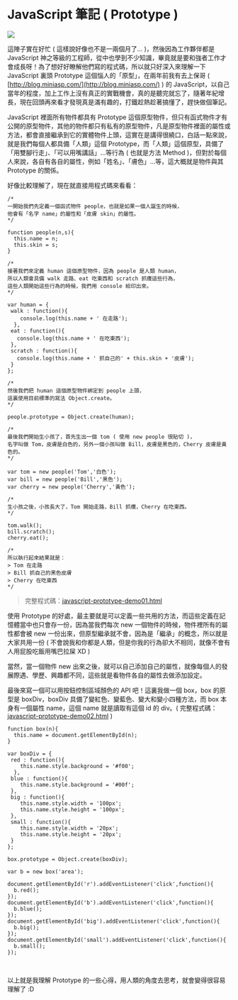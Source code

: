 # JavaScript 筆記 ( Prototype )  

![](/img/articles/201603/20160329_1_01.jpg#preview-img)

這陣子實在好忙 ( 這樣說好像也不是一兩個月了... )，然後因為工作夥伴都是 JavaScript 神之等級的工程師，從中也學到不少知識，畢竟就是要和強者工作才會成長呀！為了想好好瞭解他們寫的程式碼，所以就只好深入來理解一下 JavaScript 裏頭 Prototype 這個惱人的「原型」，在兩年前我有去上保哥 ( [http://blog.miniasp.com/](http://blog.miniasp.com/) ) 的 JavaScript，以自己當年的程度，加上工作上沒有真正的實戰機會，真的是聽完就忘了，隨著年紀增長，現在回頭再來看才發現真是滿有趣的，打鐵趁熱趁著搞懂了，趕快做個筆記。

JavaScript 裡面所有物件都具有 Prototype 這個原型物件，但只有函式物件才有公開的原型物件，其他的物件都只有私有的原型物件，凡是原型物件裡面的屬性或方法，都會直接繼承到它的實體物件上頭，這實在是講得很繞口，白話一點來說，就是我們每個人都具備「人類」這個 Prototype，而「人類」這個原型，具備了「用雙腳行走」、「可以用嘴講話」...等行為 ( 也就是方法 Method )，但對於每個人來說，各自有各自的屬性，例如「姓名」、「膚色」...等，這大概就是物件與其 Prototype 的關係。

好像比較理解了，現在就直接用程式碼來看看：

	/* 
	一開始我們先定義一個函式物件 people，也就是如果一個人誕生的時候，
	他會有「名字 name」的屬性和「皮膚 skin」的屬性。
	*/

	function people(n,s){
	  this.name = n;
	  this.skin = s;
	}
	
	/* 
	接著我們來定義 human 這個原型物件，因為 people 是人類 human，
	所以人類會具備 walk 走路、eat 吃東西和 scratch 抓癢這些行為，
	這些人類開始這些行為的時候，我們用 console 給印出來。
	*/

	var human = {
	 walk : function(){
	    console.log(this.name + ' 在走路');
	  },
	 eat : function(){
	   console.log(this.name + ' 在吃東西');
	 },
	 scratch : function(){
	   console.log(this.name + ' 抓自己的' + this.skin + '皮膚');
	 }
	};

	/* 
	然後我們把 human 這個原型物件綁定到 people 上頭，
	這裏使用目前標準的寫法 Object.create。
	*/

	people.prototype = Object.create(human);

	/*
	最後我們開始生小孩了，首先生出一個 tom ( 使用 new people 很貼切 )，
	名字叫做 Tom，皮膚是白色的，另外一個小孩叫做 Bill，皮膚是黑色的，Cherry 皮膚是黃色的。
	*/

	var tom = new people('Tom','白色');
	var bill = new people('Bill','黑色');
	var cherry = new people('Cherry','黃色');

	/*
	生小孩之後，小孩長大了，Tom 開始走路，Bill 抓癢，Cherry 在吃東西。
	*/

	tom.walk();
	bill.scratch();
	cherry.eat();

	/*
	所以執行起來結果就是：
	> Tom 在走路
	> Bill 抓自己的黑色皮膚
	> Cherry 在吃東西
	*/


> 完整程式碼：[javascript-prototype-demo01.html](/demo/201603/javascript-prototype-demo01.html)

使用 Prototype 的好處，最主要就是可以定義一些共用的方法，而這些定義在記憶體當中也只會存一份，因為當我們每次 new 一個物件的時候，物件裡所有的屬性都會被 new 一份出來，但原型繼承就不會，因為是「繼承」的概念，所以就是大家共用一份 ( 不會說我和你都是人類，但是你我的行為卻大不相同，就像不會有人用屁股吃飯用嘴巴拉屎 XD )

當然，當一個物件 new 出來之後，就可以自己添加自己的屬性，就像每個人的發展際遇、學歷、興趣都不同，這些就是看物件各自的屬性去做添加設定。

最後來寫一個可以用按鈕控制區域顏色的 API 吧！這裏我做一個 box，box 的原型是 boxDiv，boxDiv 具備了變紅色、變藍色、變大和變小四種方法，而 box 本身有一個屬性 name，這個 name 就是讀取有這個 id 的 div。( 
完整程式碼：[javascript-prototype-demo02.html](/demo/201603/javascript-prototype-demo02.html) )

	function box(n){
	  this.name = document.getElementById(n);
	}

	var boxDiv = {
	 red : function(){
	    this.name.style.background = '#f00';
	  },
	 blue : function(){
	    this.name.style.background = '#00f';
	 },
	 big : function(){
	    this.name.style.width = '100px';
	    this.name.style.height = '100px';
	 },
	 small : function(){
	    this.name.style.width = '20px';
	    this.name.style.height = '20px';
	 }
	};

	box.prototype = Object.create(boxDiv);

	var b = new box('area');

	document.getElementById('r').addEventListener('click',function(){
	  b.red();
	});
	document.getElementById('b').addEventListener('click',function(){
	  b.blue();
	});
	document.getElementById('big').addEventListener('click',function(){
	  b.big();
	});
	document.getElementById('small').addEventListener('click',function(){
	  b.small();
	});

<br/>

以上就是我理解 Prototype 的一些心得，用人類的角度去思考，就會變得很容易理解了 :D

<br/>





